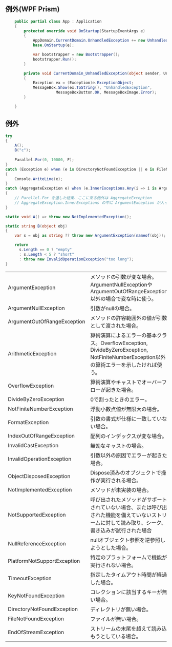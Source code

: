 ## 例外(WPF Prism)

```C#
    public partial class App : Application
    {
        protected override void OnStartup(StartupEventArgs e)
        {
            AppDomain.CurrentDomain.UnhandledException += new UnhandledExceptionEventHandler(CurrentDomain_UnhandledException);
            base.OnStartup(e);

            var bootstrapper = new Bootstrapper();
            bootstrapper.Run();
        }

        private void CurrentDomain_UnhandledException(object sender, UnhandledExceptionEventArgs e)
        {
            Exception ex = (Exception)e.ExceptionObject;
            MessageBox.Show(ex.ToString(), "UnhandledException",
                      MessageBoxButton.OK, MessageBoxImage.Error);
        }

    }
```

## 例外

```C#
try
{
    A();
    B("c");
    
    Parallel.For(0, 10000, F);
}
catch (Exception e) when (e is DirectoryNotFoundException || e is FileNotFoundException)
{
    Console.WriteLine(e);
}
catch (AggregateException e) when (e.InnerExceptions.Any(i => i is ArgumentException))
{
    // Parellel.For を通した結果、ここに来る例外は AggregateException
    // AggregateException.InnerExceptions の中に ArgumentException が入っている。
}

static void A() => throw new NotImplementedException();

static string B(object obj)
{
    var s = obj as string ?? throw new ArgumentException(nameof(obj));

    return 
      s.Length == 0 ? "empty"
      : s.Length < 5 ? "short"
      : throw new InvalidOperationException("too long");
}
```

| | |
|:---|:---|
|ArgumentException|	メソッドの引数が変な場合。ArgumentNullExceptionやArgumentOutOfRangeException以外の場合で変な時に使う。|
|ArgumentNullException|	引数がnullの場合。|
|ArgumentOutOfRangeException|	メソッドの許容範囲外の値が引数として渡された場合。|
|ArithmeticException|	算術演算によるエラーの基本クラス。OverflowException, DivideByZeroException, NotFiniteNumberException以外の算術エラーを示したければ使う。|
|OverflowException|	算術演算やキャストでオーバーフローが起きた場合。|
|DivideByZeroException|	0で割ったときのエラー。|
|NotFiniteNumberException|	浮動小数点値が無限大の場合。|
|FormatException|	引数の書式が仕様に一致していない場合。|
|IndexOutOfRangeException|	配列のインデックスが変な場合。|
|InvalidCastException|	無効なキャストの場合。|
|InvalidOperationException|	引数以外の原因でエラーが起きた場合。|
|ObjectDisposedException|	Dispose済みのオブジェクトで操作が実行される場合。|
|NotImplementedException|	メソッドが未実装の場合。|
|NotSupportedException|	呼び出されたメソッドがサポートされていない場合、または呼び出された機能を備えていないストリームに対して読み取り、シーク、書き込みが試行された場合|。
|NullReferenceException|	nullオブジェクト参照を逆参照しようとした場合。|
|PlatformNotSupportException|	特定のプラットフォームで機能が実行されない場合。|
|TimeoutException|	指定したタイムアウト時間が経過した場合。|
|KeyNotFoundException|	コレクションに該当するキーが無い場合。|
|DirectoryNotFoundException|	ディレクトリが無い場合。|
|FileNotFoundException|	ファイルが無い場合。|
|EndOfStreamException|	ストリームの末尾を超えて読み込もうとしている場合。|
